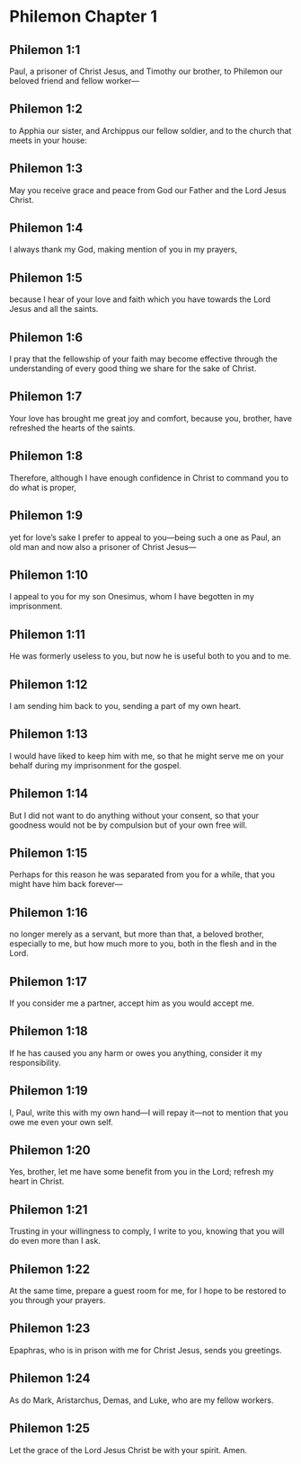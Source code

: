 # Philemon Chapter 1

## Philemon 1:1

Paul, a prisoner of Christ Jesus, and Timothy our brother, to Philemon our beloved friend and fellow worker—

## Philemon 1:2

to Apphia our sister, and Archippus our fellow soldier, and to the church that meets in your house:

## Philemon 1:3

May you receive grace and peace from God our Father and the Lord Jesus Christ.

## Philemon 1:4

I always thank my God, making mention of you in my prayers,

## Philemon 1:5

because I hear of your love and faith which you have towards the Lord Jesus and all the saints.

## Philemon 1:6

I pray that the fellowship of your faith may become effective through the understanding of every good thing we share for the sake of Christ.

## Philemon 1:7

Your love has brought me great joy and comfort, because you, brother, have refreshed the hearts of the saints.

## Philemon 1:8

Therefore, although I have enough confidence in Christ to command you to do what is proper,

## Philemon 1:9

yet for love’s sake I prefer to appeal to you—being such a one as Paul, an old man and now also a prisoner of Christ Jesus—

## Philemon 1:10

I appeal to you for my son Onesimus, whom I have begotten in my imprisonment.

## Philemon 1:11

He was formerly useless to you, but now he is useful both to you and to me.

## Philemon 1:12

I am sending him back to you, sending a part of my own heart.

## Philemon 1:13

I would have liked to keep him with me, so that he might serve me on your behalf during my imprisonment for the gospel.

## Philemon 1:14

But I did not want to do anything without your consent, so that your goodness would not be by compulsion but of your own free will.

## Philemon 1:15

Perhaps for this reason he was separated from you for a while, that you might have him back forever—

## Philemon 1:16

no longer merely as a servant, but more than that, a beloved brother, especially to me, but how much more to you, both in the flesh and in the Lord.

## Philemon 1:17

If you consider me a partner, accept him as you would accept me.

## Philemon 1:18

If he has caused you any harm or owes you anything, consider it my responsibility.

## Philemon 1:19

I, Paul, write this with my own hand—I will repay it—not to mention that you owe me even your own self.

## Philemon 1:20

Yes, brother, let me have some benefit from you in the Lord; refresh my heart in Christ.

## Philemon 1:21

Trusting in your willingness to comply, I write to you, knowing that you will do even more than I ask.

## Philemon 1:22

At the same time, prepare a guest room for me, for I hope to be restored to you through your prayers.

## Philemon 1:23

Epaphras, who is in prison with me for Christ Jesus, sends you greetings.

## Philemon 1:24

As do Mark, Aristarchus, Demas, and Luke, who are my fellow workers.

## Philemon 1:25

Let the grace of the Lord Jesus Christ be with your spirit. Amen.
